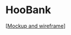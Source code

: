 # HooBank
[[Mockup and wireframe](<https://www.figma.com/file/TKnKKlJVkwv93g6BMBsG7u/HooBank-(Copy)-(Copy)?type=design&node-id=0-1&mode=design&t=p5G3M3wgOdV07pOi-0>)]
